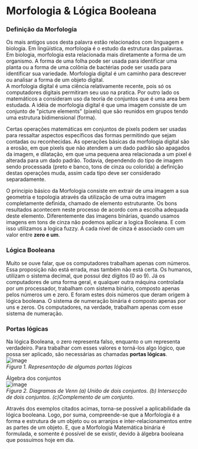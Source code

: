 # Morfologia & Lógica Booleana
<h3>Definição da Morfologia</h3>

  Os mais antigos usos desta palavra estão relacionados com linguagem e biologia. Em lingüística, morfologia é o estudo da estrutura das palavras. Em biologia, morfologia esta relacionada mais diretamente a forma de um organismo. A forma de uma folha pode ser usada para identificar uma planta ou a forma de uma colônia de bactérias pode ser usada para identificar sua variedade. Morfologia digital é um caminho para descrever ou analisar a forma de um objeto digital. <br>
A morfologia digital é uma ciência relativamente recente, pois só os computadores digitais permitiram seu uso na pratica. Por outro lado os matemáticos a consideram uso da teoria de conjuntos que é uma area bem estudada. A idéia de morfologia digital é que uma imagem consiste de um conjunto de "picture elements" (pixels) que são reunidos em grupos tendo uma estrutura bidimensional (forma).

Certas operações matemáticas em conjuntos de pixels podem ser usadas para ressaltar aspectos específicos das formas permitindo que sejam contadas ou reconhecidas.
As operações básicas da morfologia digital são a erosão, em que pixels que não atendem a um dado padrão são apagados da imagem, e dilatação, em que uma pequena area relacionada a um pixel é alterada para um dado padrão. Todavia, dependendo do tipo de imagem sendo processada (preto e banco, tons de cinza ou colorida) a definição destas operações muda, assim cada tipo deve ser considerado separadamente.

  O principio básico da Morfologia consiste em extrair de uma imagem a sua geometria e topologia através da utilização de uma outra imagem completamente definida, chamado de elemento estruturante. Os bons resultados acontecem neste processo de acordo com a escolha adequada deste elemento. Diferentemente das imagens binárias, quando usamos imagens em tons de cinza não podemos aplicar a logica Booleana. E com isso utilizamos a logica fuzzy. A cada nivel de cinza é associado com um valor entre **zero e um**.
<h3>Lógica Booleana</h3>
  Muito se ouve falar, que os computadores trabalham apenas com números. Essa proposição não está errada, mas também não está certa. Os humanos, utilizam o sistema decimal, que possui dez dígitos (0 ao 9). Já os computadores de uma forma geral, e qualquer outra máquina controlada por um processador, trabalham com sistema binário, composto apenas pelos números um e zero. E foram estes dois números que deram origem à lógica booleana. O sistema de numeração binária é composto apenas por uns e zeros. Os computadores, na verdade, trabalham apenas com esse sistema de numeração.
  <h3>Portas lógicas </h3>
  
  Na lógica Booleana, o zero representa falso, enquanto o um representa verdadeiro. Para trabalhar com esses valores e torná-los algo lógico, que possa ser aplicado, são necessárias as chamadas **portas lógicas**.
  <br>
  ![image](https://user-images.githubusercontent.com/95155200/202918002-1618bcf8-3826-4f4d-88f3-cb266c7d5295.png)
  <br>
*Figura 1. Representação de algumas portas lógicas*

Álgebra dos conjuntos
<br>
![image](https://user-images.githubusercontent.com/95155200/202918075-75ba35e1-eba8-4aa8-b273-a2eae1e991eb.png)
<br>
*Figura 2. Diagramas de Venn (a) União de dois conjuntos. (b) Intersecção de dois conjuntos. (c)Complemento de um conjunto.*

Através dos exemplos citados acimas, torna-se possível a aplicabilidade da lógica booleana. Logo, por suma, compreende-se que a Morfologia é a forma e estrutura de um objeto ou os arranjos e inter-relacionamentos entre as partes de um objeto. E, que a Morfologia Matemática binária é formulada, e somente é possível de se existir, devido à álgebra booleana que possuímos hoje em dia.

